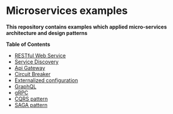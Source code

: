 # Microservices examples

**This repository contains examples which applied micro-services architecture and design patterns**

**Table of Contents**

* [RESTful Web Service](rest/)
* [Service Discovery](service-discovery/)
* [Api Gateway](api-gateway/)
* [Circuit Breaker](circuit-breaker/)
* [Externalized configuration](config/) 
* [GraphQL](graphql/)
* [gRPC](grpc/)
* [CQRS pattern](cqrs/)
* [SAGA pattern](saga/)
